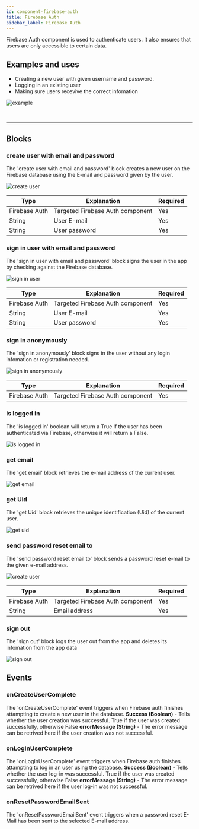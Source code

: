 ```yaml
---
id: component-firebase-auth
title: Firebase Auth
sidebar_label: Firebase Auth
---
```


Firebase Auth component is used to authenticate users. It also ensures that users are only accessible to certain data.

## Examples and uses

- Creating a new user with given username and password.
- Logging in an existing user
- Making sure users recevive the correct infomation

![example](assets/component-firebase-auth/example.png)

<br/>

--------------------

## Blocks

### create user with email and password

The 'create user with email and password' block creates a new user on the Firebase database using the E-mail and password given by the user.

![create user](assets/component-firebase-auth/create-user.png)

| Type          | Explanation                      | Required |
| ------------- | -------------------------------- | -------- |
| Firebase Auth | Targeted Firebase Auth component | Yes      |
| String        | User E-mail                      | Yes      |
| String        | User password                    | Yes      |

### sign in user with email and password

The 'sign in user with email and password' block signs the user in the app by checking against the Firebase database.

![sign in user](assets/component-firebase-auth/sign-in.png)

| Type          | Explanation                      | Required |
| ------------- | -------------------------------- | -------- |
| Firebase Auth | Targeted Firebase Auth component | Yes      |
| String        | User E-mail                      | Yes      |
| String        | User password                    | Yes      |

### sign in anonymously

The 'sign in anonymously' block signs in the user without any login infomation or registration needed.

![sign in anonymously](assets/component-firebase-auth/sign-in-anonymously.png)

| Type          | Explanation                      | Required |
| ------------- | -------------------------------- | -------- |
| Firebase Auth | Targeted Firebase Auth component | Yes      |

### is logged in

The 'is logged in' boolean will return a True if the user has been authenticated via Firebase, otherwise it will return a False.

![is logged in](assets/component-firebase-auth/is-logged-in.png)

### get email

The 'get email' block retrieves the e-mail address of the current user.

![get email](assets/component-firebase-auth/get-email.png)

### get Uid

The 'get Uid' block retrieves the unique identification (Uid) of the current user.

![get uid](assets/component-firebase-auth/get-uid.png)

### send password reset email to

The 'send password reset email to' block sends a password reset e-mail to the given e-mail address.

![create user](assets/component-firebase-auth/send-password-reset.png)

| Type          | Explanation                      | Required |
| ------------- | -------------------------------- | -------- |
| Firebase Auth | Targeted Firebase Auth component | Yes      |
| String        | Email address                    | Yes      |

### sign out

The 'sign out' block logs the user out from the app and deletes its infomation from the app data

![sign out](assets/component-firebase-auth/sign-out.png)

## Events

### onCreateUserComplete

The 'onCreateUserComplete' event triggers when Firebase auth finishes attampting to create a new user in the database.
**Success (Boolean)** - Tells whether the user creation was successful. True if the user was created successfully, otherwise False
**errorMessage (String)** - The error message can be retrived here if the user creation was not successful.

### onLogInUserComplete

The 'onLogInUserComplete' event triggers when Firebase auth finishes attampting to log in an user using the database.
**Success (Boolean)** - Tells whether the user log-in was successful. True if the user was created successfully, otherwise False
**errorMessage (String)** - The error message can be retrived here if the user log-in was not successful.
### onResetPasswordEmailSent

The 'onResetPasswordEmailSent' event triggers when a password reset E-Mail has been sent to the selected E-mail address.
